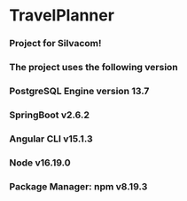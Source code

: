 # TravelPlanner
### Project for Silvacom!

### The project uses the following version 
### PostgreSQL Engine version 13.7
### SpringBoot v2.6.2
### Angular CLI v15.1.3
### Node v16.19.0
### Package Manager: npm v8.19.3
